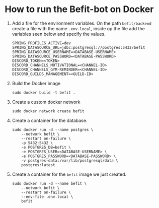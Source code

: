 # How to run the Befit-bot on Docker

1. Add a file for the environment variables. On the path `befit/backend` create a file with the name `.env.local`, inside op the file add the variables seen below and specify the values.
   ```
   SPRING_PROFILES_ACTIVE=dev
   SPRING_DATASOURCE_URL=jdbc:postgresql://postgres:5432/befit
   SPRING_DATASOURCE_USERNAME=<DATABASE-USERNAME>
   SPRING_DATASOURCE_PASSWORD=<DATABASE-PASSWORD>
   DISCORD_TOKEN=<TOKEN>
   DISCORD_CHANNELS_MOTIVATIONAL=<CHANNEL-ID>
   DISCORD_CHANNELS_GYM-REMINDER=<CHANNEL-ID>
   DISCORD_GUILDS_MANAGEMENT=<GUILD-ID>
   ```
2. Build the Docker image
   ```
   sudo docker build -t befit .
   ```
3. Create a custom docker network
   ```
   sudo docker network create befit
   ```
4. Create a container for the database.
   ```
   sudo docker run -d --name postgres \
       --network befit \
       --restart on-failure \
       -p 5432:5432 \
       -e POSTGRES_DB=befit \
       -e POSTGRES_USER=<DATABASE-USERNAME> \
       -e POSTGRES_PASSWORD=<DATABASE-PASSWORD> \
       -v postgres-data:/var/lib/postgresql/data \
       postgres:latest
   ```
5. Create a container for the `befit` image we just created.
   ```
   sudo docker run -d --name befit \
       --network befit \
       --restart on-failure \
       --env-file .env.local \
       befit
   ```
